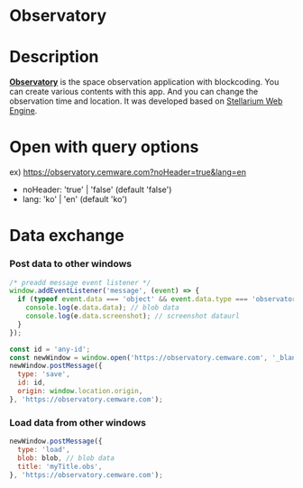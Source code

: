 Observatory
=================================
# Description
**[Observatory](https://observatory.cemware.com)** is the space observation application with blockcoding. You can create various contents with this app. And you can change the observation time and location. It was developed based on [Stellarium Web Engine](https://github.com/Stellarium/stellarium-web-engine).

# Open with query options
ex) https://observatory.cemware.com?noHeader=true&lang=en
* noHeader: 'true' | 'false' (default 'false')
* lang: 'ko' | 'en' (default 'ko')


# Data exchange
### Post data to other windows
```javascript
/* preadd message event listener */
window.addEventListener('message', (event) => {
  if (typeof event.data === 'object' && event.data.type === 'observatory-save') {
    console.log(e.data.data); // blob data
    console.log(e.data.screenshot); // screenshot dataurl
  }
});

const id = 'any-id';
const newWindow = window.open('https://observatory.cemware.com', '_blank');
newWindow.postMessage({
  type: 'save',
  id: id,
  origin: window.location.origin,
}, 'https://observatory.cemware.com');
```

### Load data from other windows
```javascript
newWindow.postMessage({
  type: 'load',
  blob: blob, // blob data
  title: 'myTitle.obs',
}, 'https://observatory.cemware.com');
```